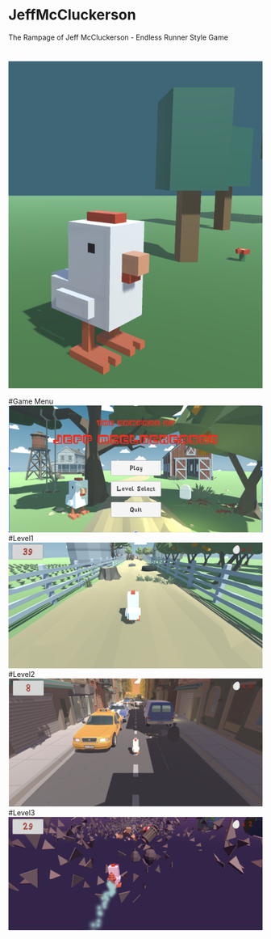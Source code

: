 # JeffMcCluckerson
 The Rampage of Jeff McCluckerson - Endless Runner Style Game


#
![](images/opening.png)

#Game Menu
 ![](images/menu.png)
 #Level1
 ![](images/level1.png)
  #Level2
 ![](images/level2.png)
  #Level3
 ![](images/level3.png)
 
 
 
 
 

     
